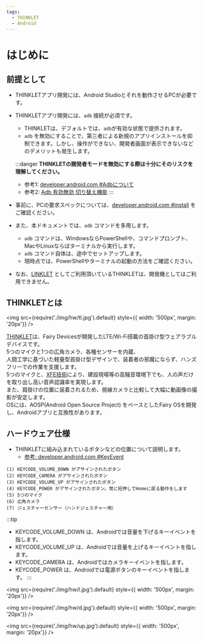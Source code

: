 ```yaml
---
tags:
  - THINKLET
  - Android
---
```


# はじめに
## 前提として
- THINKLETアプリ開発には、Android Studioとそれを動作させるPCが必要です。
- THINKLETアプリ開発には、`adb` 接続が必須です。
  - THINKLETは、デフォルトでは、`adb`が有効な状態で提供されます。
  - `adb` を無効にすることで、第三者による新規のアプリインストールを抑制できます。しかし、操作ができない、開発者画面が表示できないなどのデメリットも発生します。  

  :::danger
  **THINKLETの開発者モードを無効にする際は十分にそのリスクを理解してください。**
    - 参考1: [developer.android.com #Adbについて](https://developer.android.com/studio/command-line/adb)
    - 参考2: [Adb 有効無効 切り替え機能](https://github.com/FairyDevicesRD/thinklet.app.sdk#%E9%96%8B%E7%99%BA%E8%80%85%E3%83%A2%E3%83%BC%E3%83%89)
  :::

- 事前に、PCの要求スペックについては、[developer.android.com #install](https://developer.android.com/studio/install?hl=ja) をご確認ください。
- また、本ドキュメントでは、`adb` コマンドを多用します。
  - `adb` コマンドは、WindowsならPowerShellや、コマンドプロンプト、MacやLinuxならばターミナルから実行します。
  - `adb` コマンド自体は、途中でセットアップします。
  - 現時点では、PowerShellやターミナルの起動の方法をご確認ください。
- なお、[LINKLET](https://linklet.ai/) としてご利用頂いているTHINKLETは、開発機としてはご利用できません。

## THINKLETとは

<img
  src={require('./img/hw/tl.jpg').default}
  style={{ width: '500px', margin: '20px'}}
/>

[THINKLET](https://mimi.fairydevices.jp/technology/device/thinklet/)は、Fairy Devicesが開発したLTE/Wi-Fi搭載の首掛け型ウェアラブルデバイスです。  
5つのマイクと1つの広角カメラ、各種センサーを内蔵、  
人間工学に基づいた軽量型首掛け型デザインで、装着者の邪魔にならず、ハンズフリーでの作業を支援します。  
5つのマイクと、[XFE技術](https://mimi.fairydevices.jp/technology/edge/xfe/)により、建設現場等の高騒音環境下でも、人の声だけを取り出し高い音声認識率を実現します。  
また、肩掛けの位置に装着されるため、視線カメラと比較して大幅に動画像の撮影が安定します。  
OSには、AOSP(Android Open Source Project) をベースとしたFairy OSを開発し、Androidアプリと互換性があります。

## ハードウェア仕様
- THINKLETに組み込まれているボタンなどの位置について説明します。
  - [参考: developer.android.com #KeyEvent](https://developer.android.com/reference/android/view/KeyEvent)

```
(1) KEYCODE_VOLUME_DOWN がアサインされたボタン
(2) KEYCODE_CAMERA がアサインされたボタン
(3) KEYCODE_VOLUME_UP がアサインされたボタン
(4) KEYCODE_POWER がアサインされたボタン。常に短押しでHomeに戻る動作をします
(5) 5つのマイク
(6) 広角カメラ
(7) ジェスチャーセンサー（ハンドジェスチャー用）
```

:::tip
- KEYCODE_VOLUME_DOWN は、Androidでは音量を下げるキーイベントを指します。
- KEYCODE_VOLUME_UP は、Androidでは音量を上げるキーイベントを指します。
- KEYCODE_CAMERA は、Androidではカメラキーイベントを指します。
- KEYCODE_POWER は、Androidでは電源ボタンのキーイベントを指します。
:::

<img
  src={require('./img/hw/l.jpg').default}
  style={{ width: '500px', margin: '20px'}}
/>

<img
  src={require('./img/hw/d.jpg').default}
  style={{ width: '500px', margin: '20px'}}
/>

<img
  src={require('./img/hw/up.jpg').default}
  style={{ width: '500px', margin: '20px'}}
/>
